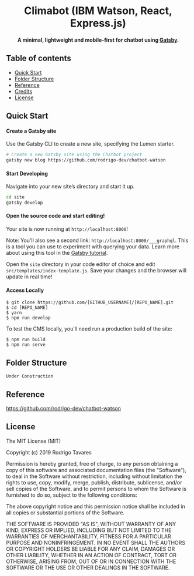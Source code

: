 <h1 align="center">
   Climabot (IBM Watson, React, Express.js)
</h1>

<h4 align="center">
  A minimal, lightweight and mobile-first for chatbot using <a href="https://github.com/gatsbyjs/gatsby" target="_blank">Gatsby</a>.
</h4>

## Table of contents
+ [Quick Start](http://github.com/rodrigo-dev/chatbot-watson#quick-start)
+ [Folder Structure](http://github.com/rodrigo-dev/chatbot-watson#folder-structure)
+ [Reference](http://github.com/rodrigo-dev/chatbot-watson#sponsors)
+ [Credits](http://github.com/rodrigo-dev/chatbot-watson#credits)
+ [License](http://github.com/rodrigo-dev/chatbot-watson#license)


## Quick Start

#### Create a Gatsby site

Use the Gatsby CLI to create a new site, specifying the Lumen starter.

```sh
# Create a new Gatsby site using the Chatbot project
gatsby new blog https://github.com/rodrigo-dev/chatbot-watson
```

#### Start Developing

Navigate into your new site’s directory and start it up.

```sh
cd site
gatsby develop
```

#### Open the source code and start editing!

Your site is now running at `http://localhost:8000`!

Note: You'll also see a second link: `http://localhost:8000/___graphql`. This is a tool you can use to experiment with querying your data. Learn more about using this tool in the [Gatsby tutorial](https://www.gatsbyjs.org/tutorial/part-five/#introducing-graphiql).

Open the `site` directory in your code editor of choice and edit `src/templates/index-template.js`. Save your changes and the browser will update in real time!


#### Access Locally
```
$ git clone https://github.com/[GITHUB_USERNAME]/[REPO_NAME].git
$ cd [REPO_NAME]
$ yarn
$ npm run develop
```
To test the CMS locally, you'll need run a production build of the site:
```
$ npm run build
$ npm run serve
```

## Folder Structure

```
Under Construction

```
## Reference

https://github.com/rodrigo-dev/chatbot-watson


## License
The MIT License (MIT)

Copyright (c) 2019 Rodrigo Tavares

Permission is hereby granted, free of charge, to any person obtaining a copy
of this software and associated documentation files (the "Software"), to deal
in the Software without restriction, including without limitation the rights
to use, copy, modify, merge, publish, distribute, sublicense, and/or sell
copies of the Software, and to permit persons to whom the Software is
furnished to do so, subject to the following conditions:

The above copyright notice and this permission notice shall be included in all
copies or substantial portions of the Software.

THE SOFTWARE IS PROVIDED "AS IS", WITHOUT WARRANTY OF ANY KIND, EXPRESS OR
IMPLIED, INCLUDING BUT NOT LIMITED TO THE WARRANTIES OF MERCHANTABILITY,
FITNESS FOR A PARTICULAR PURPOSE AND NONINFRINGEMENT. IN NO EVENT SHALL THE
AUTHORS OR COPYRIGHT HOLDERS BE LIABLE FOR ANY CLAIM, DAMAGES OR OTHER
LIABILITY, WHETHER IN AN ACTION OF CONTRACT, TORT OR OTHERWISE, ARISING FROM,
OUT OF OR IN CONNECTION WITH THE SOFTWARE OR THE USE OR OTHER DEALINGS IN THE
SOFTWARE.
